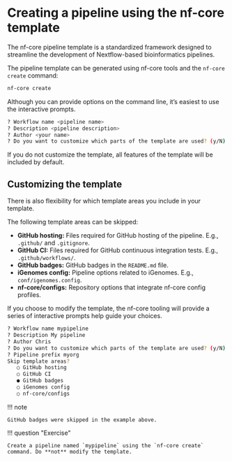 # Creating a pipeline using the nf-core template

The nf-core pipeline template is a standardized framework designed to streamline the development of Nextflow-based bioinformatics pipelines.

The pipeline template can be generated using nf-core tools and the `nf-core create` command:

```bash
nf-core create
```

Although you can provide options on the command line, it’s easiest to use the interactive prompts.

```bash
? Workflow name <pipeline name>
? Description <pipeline description>
? Author <your name>
? Do you want to customize which parts of the template are used? (y/N) n
```

If you do not customize the template, all features of the template will be included by default.

## Customizing the template

There is also flexibility for which template areas you include in your template.

The following template areas can be skipped:

- **GitHub hosting:** Files required for GitHub hosting of the pipeline. E.g., `.github/` and `.gitignore`.
- **GitHub CI:** Files required for GitHub continuous integration tests. E.g., `.github/workflows/`.
- **GitHub badges:** GitHub badges in the `README.md` file.
- **iGenomes config:** Pipeline options related to iGenomes. E.g., `conf/igenomes.config`.
- **nf-core/configs:** Repository options that integrate nf-core config profiles.

If you choose to modify the template, the nf-core tooling will provide a series of interactive prompts help guide your choices.

```bash
? Workflow name mypipeline
? Description My pipeline
? Author Chris
? Do you want to customize which parts of the template are used? (y/N) y
? Pipeline prefix myorg
Skip template areas?
   ○ GitHub hosting
   ○ GitHub CI
   ● GitHub badges
   ○ iGenomes config
   ○ nf-core/configs
```

!!! note

    GitHub badges were skipped in the example above.

!!! question "Exercise"

    Create a pipeline named `mypipeline` using the `nf-core create` command. Do **not** modify the template.

